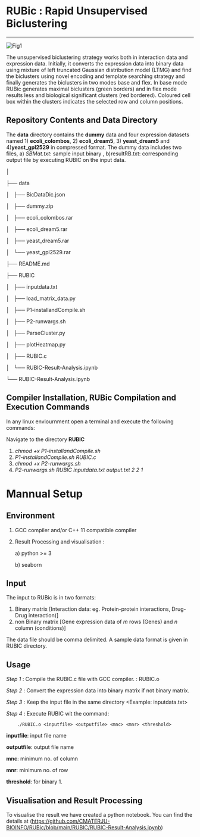 # RUBic : Rapid Unsupervised Biclustering
-------------------------------------------
![Fig1](https://github.com/CMATERJU-BIOINFO/RUBic/assets/56863228/243df6d6-74e2-4a9d-a8d1-af33a127bd08)

The unsupervised biclustering strategy works both in interaction data and expression data. Initially, it converts the expression data into binary data using mixture of left truncated Gaussian distribution model (LTMG) and find the biclusters using novel encoding and template searching strategy and finally generates the biclusters in two modes base and flex. In base mode RUBic generates maximal biclusters (green borders) and in flex mode results less and biological significant clusters (red bordered). Coloured cell box within the clusters indicates the selected row and column positions.

## Repository Contents and Data Directory

The **data** directory contains the **dummy** data and four expression datasets named 1) **ecoli_colombos**, 2) **ecoli_dream5**, 3) **yeast_dream5** and 4)**yeast_gpl2529** in compressed format.
The dummy data includes two files, a) _SBMat.txt_: sample input binary , b)resultRB.txt: corresponding output file by executing RUBIC on the input data.


│

├── data

│   ├── BicDataDic.json

│   ├── dummy.zip

│   ├── ecoli_colombos.rar

│   ├── ecoli_dream5.rar

│   ├── yeast_dream5.rar

│   └── yeast_gpl2529.rar

├── README.md

├── RUBIC

│   ├── inputdata.txt

│   ├── load_matrix_data.py

│   ├── P1-installandCompile.sh

│   ├── P2-runwargs.sh

│   ├── ParseCluster.py

│   ├── plotHeatmap.py

│   ├── RUBIC.c

│   └── RUBIC-Result-Analysis.ipynb

└── RUBIC-Result-Analysis.ipynb


**Compiler Installation, RUBic Compilation and Execution Commands**
-------------------------------------------
In any linux enviournment open a terminal and execute the following commands:

Navigate to the directory **RUBIC**
1.  *chmod +x P1-installandCompile.sh*
2.  *P1-installandCompile.sh RUBIC.c*
3.  *chmod +x P2-runwargs.sh*
4.  *P2-runwargs.sh RUBIC inputdata.txt output.txt 2 2 1*
   

# Mannual Setup

**Environment**
-------------------------------------------
1. GCC compiler and/or  C++ 11 compatible compiler 
2. Result Processing and visualisation  :

   a)  python >= 3
   
   b)  seaborn

**Input**
-------------------------------------------
The input to RUBic is in two formats: 

  1. Binary matrix [Interaction data: eg. Protein-protein interactions, Drug-Drug interaction)]
  2. non Binary matrix [Gene expression data of _m_ rows (Genes) and _n_ column (conditions)]
     
The data file should be comma delimited.
A sample data format is given in RUBIC directory. 

**Usage**
-------------------------------------------
_Step 1_ : Compile the RUBIC.c file with GCC compiler. : RUBIC.o

_Step 2_ : Convert the expression data into binary matrix if not binary matrix.

_Step 3_ : Keep the input file in the same directory  <Example: inputdata.txt>

_Step 4_ : Execute RUBIC wit the command:

        ./RUBIC.o <inputfile> <outputfile> <mnc> <mnr> <threshold>

   **inputfile**: input file name
   
   **outputfile**: output file name
   
   **mnc**: minimum no. of column
   
   **mnr**: minimum no. of row
   
   **threshold**: for binary 1.

**Visualisation and Result Processing**
-------------------------------------------
To visualise the result we have created a python notebook. You can find the details at (https://github.com/CMATERJU-BIOINFO/RUBic/blob/main/RUBIC/RUBIC-Result-Analysis.ipynb)
   
